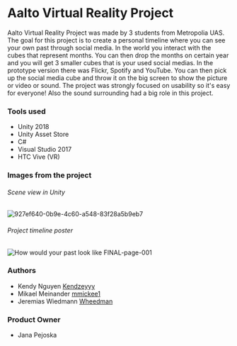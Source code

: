 # Aalto Virtual Reality Project
  
Aalto Virtual Reality Project was made by 3 students from Metropolia UAS. The goal for this project is to create a personal timeline
where you can see your own past through social media. In the world you interact with the cubes that represent months. You can then drop 
the months on certain year and you will get 3 smaller cubes that is your used social medias. In the prototype version there was Flickr, 
Spotify and YouTube. You can then pick up the social media cube and throw it on the big screen to show the picture or video or sound. 
The project was strongly focused on usability so it's easy for everyone! Also the sound surrounding had a big role in this project. 
  

### Tools used

- Unity 2018
- Unity Asset Store
- C#
- Visual Studio 2017
- HTC Vive (VR)


### Images from the project

###### Scene view in Unity
![927ef640-0b9e-4c60-a548-83f28a5b9eb7](https://user-images.githubusercontent.com/23027158/77198335-77ed7480-6aef-11ea-98c0-3015efd5f337.png)

###### Project timeline poster
![How would your past look like FINAL-page-001](https://user-images.githubusercontent.com/23027158/77198765-504adc00-6af0-11ea-9d36-d50195c9dcf6.jpg)


### Authors

- Kendy Nguyen [Kendzeyyy](https://github.com/Kendzeyyy)
- Mikael Meinander [mmickee1](https://github.com/mmickee1)
- Jeremias Wiedmann [Wheedman](https://github.com/Wheedman)

### Product Owner

- Jana Pejoska
